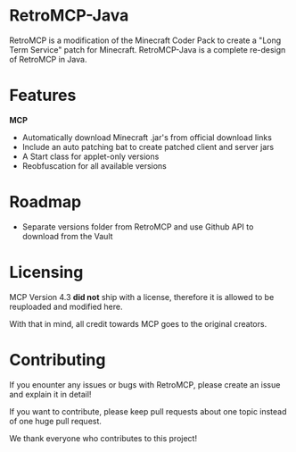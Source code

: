 # RetroMCP-Java

RetroMCP is a modification of the Minecraft Coder Pack to create a "Long Term Service" patch for Minecraft.
RetroMCP-Java is a complete re-design of RetroMCP in Java.

# Features

**MCP**

* Automatically download Minecraft .jar's from official download links
* Include an auto patching bat to create patched client and server jars
* A Start class for applet-only versions
* Reobfuscation for all available versions

# Roadmap

* Separate versions folder from RetroMCP and use Github API to download from the Vault

# Licensing

MCP Version 4.3 __did not__ ship with a license, therefore it is allowed to be reuploaded and modified here.

With that in mind, all credit towards MCP goes to the original creators.

# Contributing

If you enounter any issues or bugs with RetroMCP, please create an issue and explain it in detail!

If you want to contribute, please keep pull requests about one topic instead of one huge pull request.

We thank everyone who contributes to this project!
